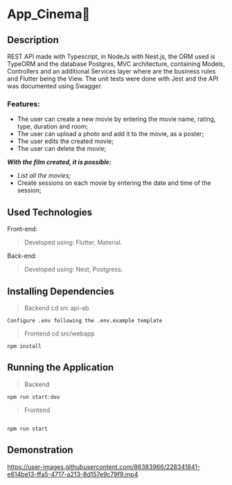 
# App_Cinema🎥

## Description

REST API made with Typescript, in NodeJs with Nest.js, the ORM used is TypeORM and the database Postgres, MVC architecture, containing Models, Controllers and an additional Services layer where are the business rules and Flutter being the View. The unit tests were done with Jest and the API was documented using Swagger.

### Features:

- The user can create a new movie by entering the movie name, rating, type, duration and room;
- The user can upload a photo and add it to the movie, as a poster;
- The user edits the created movie;    
- The user can delete the movie;          

_**With the film created, it is possible:**_

- _List all the movies;_
- Create sessions on each movie by entering the date and time of the session;

## Used Technologies

Front-end:

> Developed using: Flutter, Material.

Back-end:

> Developed using: Nest, Postgress.


## Installing Dependencies

> Backend cd src api-ab

```npm install
Configure .env following the .env.example template

```

> Frontend cd src/webapp

```
npm install

```

## Running the Application

> Backend

```
npm run start:dev

```

> Frontend

```

npm run start

```

## Demonstration

https://user-images.githubusercontent.com/86383966/228341841-e614be13-ffa5-4717-a213-8d157e9c79f9.mp4
